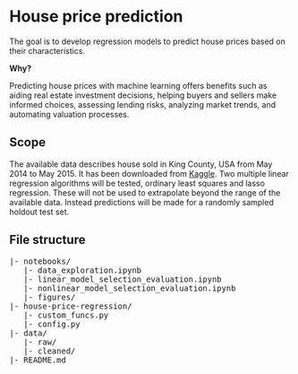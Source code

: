 # House price prediction

The goal is to develop regression models to predict house prices based on their characteristics. 

**Why?**

Predicting house prices with machine learning offers benefits such as aiding real estate investment decisions, helping buyers and sellers make informed choices, assessing lending risks, analyzing market trends, and automating valuation processes.

## Scope

The available data describes house sold in King County, USA from May 2014 to May 2015. It has been downloaded from [Kaggle](https://www.kaggle.com/datasets/harlfoxem/housesalesprediction/data). Two multiple linear regression algorithms will be tested, ordinary least squares and lasso regression. These will not be used to extrapolate beyond the range of the available data. Instead predictions will be made for a randomly sampled holdout test set.

## File structure

<pre>
|- notebooks/
   |- data_exploration.ipynb
   |- linear_model_selection_evaluation.ipynb
   |- nonlinear_model_selection_evaluation.ipynb
   |- figures/
|- house-price-regression/
   |- custom_funcs.py
   |- config.py
|- data/
   |- raw/
   |- cleaned/
|- README.md
</pre>




